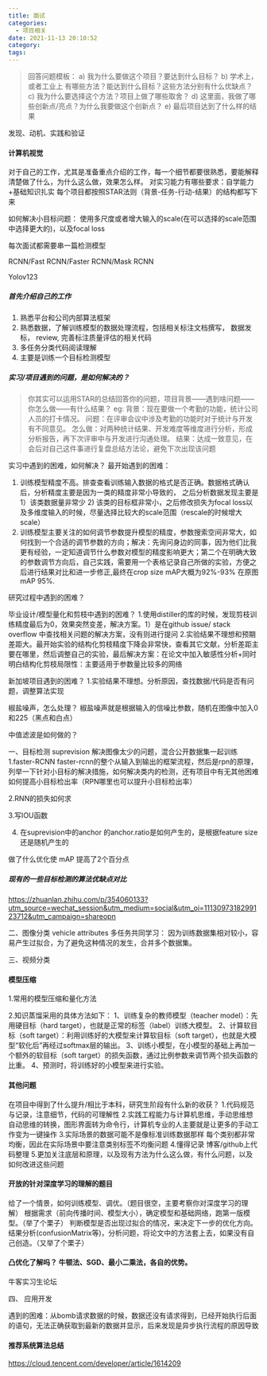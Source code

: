 ```yaml
---
title: 面试
categories:
  - 项目相关
date: 2021-11-13 20:10:52
category:
tags:
---
```


> 回答问题模板：
a) 我为什么要做这个项目？要达到什么目标？
b) 学术上，或者工业上 有哪些方法？能达到什么目标？这些方法分别有什么优缺点？
c) 我为什么要选择这个方法？项目上做了哪些取舍？
d) 这里面，我做了哪些创新点/亮点？为什么我要做这个创新点？
e) 最后项目达到了什么样的结果

发现、动机、实践和验证


#### 计算机视觉
对于自己的工作，尤其是准备重点介绍的工作，每一个细节都要很熟悉，要能解释清楚做了什么，为什么这么做，效果怎么样。
对实习能力有哪些要求：自学能力+基础知识扎实
每个项目都按照STAR法则（背景-任务-行动-结果）的结构都写下来

如何解决小目标问题：
使用多尺度或者增大输入的scale(在可以选择的scale范围中选择更大的)，以及focal loss

每次面试都需要串一篇检测模型

RCNN/Fast RCNN/Faster RCNN/Mask RCNN

Yolov123

##### 首先介绍自己的工作
1. 熟悉平台和公司内部算法框架
2. 熟悉数据，了解训练模型的数据处理流程，包括相关标注文档撰写， 数据发标， review, 完善标注质量评估的相关代码
3. 多任务分类代码阅读理解
4. 主要是训练一个目标检测模型

##### 实习/项目遇到的问题，是如何解决的？

> 你其实可以运用STAR的总结回答你的问题，项目背景——遇到啥问题——你怎么做——有什么结果？
  eg:
  背景：现在要做一个考勤的功能，统计公司人员的打卡情况。
  问题：在评审会议中涉及考勤的功能时对于统计与开发有不同意见。
  怎么做：对两种统计结果、开发难度等维度进行分析，形成分析报告，再下次评审中与开发进行沟通处理。
  结果：达成一致意见，在会后对自己这件事进行复盘总结方法论，避免下次出现该问题

  实习中遇到的困难，如何解决？
  最开始遇到的困难：
  1. 训练模型精度不高。排查查看训练输入数据的格式是否正确。数据格式确认后，分析精度主要是因为一类的精度非常小导致的， 之后分析数据发现主要是1）该类数据量非常少 2) 该类的目标框非常小，之后修改损失为focal loss以及多维度输入的时候，尽量选择比较大的scale范围（rescale的时候增大scale）
  2. 训练模型主要关注的如何调节参数提升模型的精度，参数搜索空间非常大，如何找到一个合适的调节参数的方向；解决：先询问身边的同事，因为他们比我更有经验，一定知道调节什么参数对模型的精度影响更大；第二个在明确大致的参数调节方向后，自己实践，需要用一个表格记录自己所做的实验，方便之后进行结果对比和进一步修正,最终在crop size mAP大概为92%-93% 在原图mAP 95%.

  研究过程中遇到的困难？

  毕业设计/模型量化和剪枝中遇到的困难？
  1.使用distiller的库的时候，发现剪枝训练精度最后为0，效果突然变差，解决方案。1）是在github issue/ stack overflow 中查找相关问题的解决方案，没有则进行提问
  2.实验结果不理想和预期差距大。最开始实验的结构化剪枝精度下降会非常快，查看其它文献，分析差距主要在哪里，然后调整自己的实验，最后解决方案：在论文中加入敏感性分析+同时明白结构化剪枝局限性：主要适用于参数量比较多的网络

  新加坡项目遇到的困难？
  1.实验结果不理想。分析原因，查找数据/代码是否有问题，调整算法实现



椒盐噪声，怎么处理？
椒盐噪声就是根据输入的信噪比参数，随机在图像中加入0和225（黑点和白点）

中值滤波是如何做的？


一、目标检测
suprevision  解决图像太少的问题，混合公开数据集一起训练
1.faster-RCNN
faster-rcnn的整个从输入到输出的框架流程，然后是rpn的原理，列举一下针对小目标的解决措施，如何解决类内的检测，还有项目中有无其他困难
如何提高小目标检出率（RPN哪里也可以提升小目标检出率）




2.RNN的损失如何求

3.写IOU函数

4. 在suprevision中的anchor 的anchor.ratio是如何产生的，是根据feature size 还是随机产生的



做了什么优化使 mAP 提高了2个百分点

##### 现有的一些目标检测的算法优缺点对比
https://zhuanlan.zhihu.com/p/354060133?utm_source=wechat_session&utm_medium=social&utm_oi=1113097318299123712&utm_campaign=shareopn

二、图像分类
vehicle attributes
多任务共同学习：
因为训练数据集相对较小，容易产生过拟合，为了避免这种情况的发生，合并多个数据集。



三、视频分类

#### 模型压缩

1.常用的模型压缩和量化方法

2.知识蒸馏采用的具体方法如下：
1、训练复杂的教师模型（teacher model）：先用硬目标（hard target），也就是正常的标签（label）训练大模型。
2、计算软目标（soft target）：利用训练好的大模型来计算软目标（soft target），也就是大模型“软化后”再经过softmax层的输出。
3、训练小模型，在小模型的基础上再加一个额外的软目标（soft target）的损失函数，通过比例参数来调节两个损失函数的比重。
4、预测时，将训练好的小模型来进行实验。

#### 其他问题
在项目中得到了什么提升/相比于本科，研究生阶段有什么新的收获？
1.代码规范与记录，注意细节，代码的可理解性
2.实践工程能力与计算机思维，手动思维想自动思维的转换，图形界面转为命令行，计算机专业的人主要就是让更多的手动工作变为一键操作
3.实际场景的数据可能不是像标准训练数据那样 每个类别都非常均衡，因此在实际场景中要注意类别标签不均衡问题
4.懂得记录 博客/github上代码整理
5.更加关注底层和原理，以及现有方法为什么这么做，有什么问题，以及如何改进这些问题


#### 开放的针对深度学习的理解的题目

给了一个情景，如何训练模型、调优。（题目很空，主要考察你对深度学习的理解）
根据需求（前向传播时间、模型大小），确定模型和基础网络，跑第一版模型。（举了个栗子）
判断模型是否出现过拟合的情况，来决定下一步的优化方向。
结果分析(confusionMatrix等)，分析问题，将论文中的方法套上去，如果没有自己创造。（又举了个栗子）

#### 凸优化了解吗？ 牛顿法、SGD、最小二乘法，各自的优势。

牛客实习生论坛


四、 应用开发

遇到的困难：从bomb请求数据的时候，数据还没有请求得到，已经开始执行后面的语句，无法正确获取到最新的数据并显示，后来发现是异步执行流程的原因导致



#### 推荐系统算法总结

https://cloud.tencent.com/developer/article/1614209 